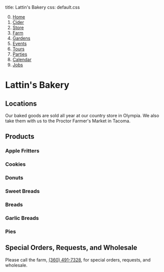title: Lattin's Bakery
css: default.css

0. [Home](index.html)
1. [Cider](cider.html)
2. [Store](store.html)
3. [Farm](farm.html)
5. [Gardens](gardens.html)
6. [Events](events.html)
7. [Tours](tours.html)
8. [Parties](parties.html)
9. [Calendar](calendar.html)
10. [Jobs](jobs.html)

# Lattin's Bakery

## Locations

Our baked goods are sold all year at our country store in Olympia.
We also take them with us to the Proctor Farmer's Market in Tacoma.

## Products

### Apple Fritters

### Cookies

### Donuts

### Sweet Breads

### Breads

### Garlic Breads

### Pies

## Special Orders, Requests, and Wholesale

Please call the farm, [(360) 491-7328](tel:+1-360-491-7328), for special orders, requests, and wholesale.

